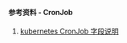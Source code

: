 #### 参考资料 - CronJob

1. [kubernetes CronJob 字段说明](https://kubernetes.io/docs/reference/generated/kubernetes-api/v1.21/#cronjob-v1-batch)
